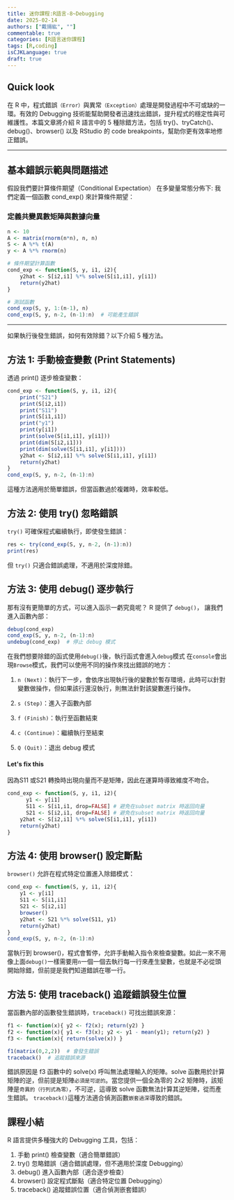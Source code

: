 ```yaml
---
title: 迷你課程:R語言-8~Debugging
date: 2025-02-14
authors: ["戴揚紘", ""]
commentable: true
categories: [R語言迷你課程]
tags: [R,coding]
isCJKLanguage: true
draft: true
---
```

<!--more-->
## Quick look
在 R 中，程式錯誤`（Error）`與異常`（Exception）`處理是開發過程中不可或缺的一環。有效的 Debugging 技術能幫助開發者迅速找出錯誤，提升程式的穩定性與可維護性。本篇文章將介紹 R 語言中的 5 種除錯方法，包括 try()、tryCatch()、debug()、browser() 以及 RStudio 的 code breakpoints，幫助你更有效率地修正錯誤。

---
## 基本錯誤示範與問題描述
假設我們要計算條件期望（Conditional Expectation） 在多變量常態分佈下:
我們定義一個函數 cond_exp() 來計算條件期望：

### 定義共變異數矩陣與數據向量
```r
n <- 10
A <- matrix(rnorm(n*n), n, n)
S <- A %*% t(A)
y <- A %*% rnorm(n)

# 條件期望計算函數
cond_exp <- function(S, y, i1, i2){
    y2hat <- S[i2,i1] %*% solve(S[i1,i1], y[i1])
    return(y2hat)
}

# 測試函數
cond_exp(S, y, 1:(n-1), n)
cond_exp(S, y, n-2, (n-1):n)  # 可能產生錯誤
```

---
如果執行後發生錯誤，如何有效除錯？以下介紹 5 種方法。
## 方法 1: 手動檢查變數 (Print Statements)
透過 print() 逐步檢查變數：
```r
cond_exp <- function(S, y, i1, i2){
    print("S21")
    print(S[i2,i1])
    print("S11")
    print(S[i1,i1])
    print("y1")
    print(y[i1])
    print(solve(S[i1,i1], y[i1]))
    print(dim(S[i2,i1]))
    print(dim(solve(S[i1,i1], y[i1])))
    y2hat <- S[i2,i1] %*% solve(S[i1,i1], y[i1])
    return(y2hat)
}
cond_exp(S, y, n-2, (n-1):n)
```
這種方法適用於簡單錯誤，但當函數過於複雜時，效率較低。

## 方法 2: 使用 try() 忽略錯誤
`try()` 可確保程式繼續執行，即使發生錯誤：
```r
res <- try(cond_exp(S, y, n-2, (n-1):n))
print(res)
```
但 `try()` 只適合錯誤處理，不適用於深度除錯。

## 方法 3: 使用 debug() 逐步執行
那有沒有更簡單的方式，可以進入函示一虧究竟呢？ R 提供了 `debug()`， 讓我們進入函數內部：
```r
debug(cond_exp)
cond_exp(S, y, n-2, (n-1):n)
undebug(cond_exp)  # 停止 debug 模式
```
在我們想要除錯的函式使用`debug()`後，執行函式會進入`debug`模式
在`console`會出現`Browse`模式，我們可以使用不同的操作來找出錯誤的地方：

1. `n (Next)`：執行下一步，會依序出現執行後的變數於暫存環境，此時可以針對變數做操作，但如果該行還沒執行，則無法針對該變數進行操作。

2. `s (Step)`：進入子函數內部

3. `f (Finish)`：執行至函數結束

4. `c (Continue)`：繼續執行至結束

5. `Q (Quit)`：退出 debug 模式

#### Let's fix this
因為S11 或S21 轉換時出現向量而不是矩陣，因此在運算時導致維度不吻合。
```r
cond_exp <- function(S, y, i1, i2){
      y1 <- y[i1]
      S11 <- S[i1,i1, drop=FALSE] # 避免在subset matrix 時返回向量
      S21 <- S[i2,i1, drop=FALSE] # 避免在subset matrix 時返回向量
    y2hat <- S[i2,i1] %*% solve(S[i1,i1], y[i1])
    return(y2hat)
}
```

## 方法 4: 使用 browser() 設定斷點
`browser()` 允許在程式特定位置進入除錯模式：
```r
cond_exp <- function(S, y, i1, i2){
    y1 <- y[i1]
    S11 <- S[i1,i1]
    S21 <- S[i2,i1]
    browser()
    y2hat <- S21 %*% solve(S11, y1)
    return(y2hat)
}
cond_exp(S, y, n-2, (n-1):n)
```
當執行到 browser()，程式會暫停，允許手動輸入指令來檢查變數。如此一來不用像上面`debug()`一樣需要用`n`一個一個去執行每一行來產生變數，也就是不必從頭開始除錯，但前提是我們知道錯誤在哪一行。

## 方法 5: 使用 traceback() 追蹤錯誤發生位置
當函數內部的函數發生錯誤時，`traceback()` 可找出錯誤來源：
```r
f1 <- function(x){ y2 <- f2(x); return(y2) }
f2 <- function(x){ y1 <- f3(x); y2 <- y1 - mean(y1); return(y2) }
f3 <- function(x){ return(solve(x)) }

f1(matrix(0,2,2))  # 會發生錯誤
traceback()  # 追蹤錯誤來源
```
錯誤原因是 f3 函數中的 solve(x) 呼叫無法處理輸入的矩陣。solve 函數用於計算矩陣的逆，但前提是矩陣`必須是可逆的`。當您提供一個全為零的 2x2 矩陣時，該矩陣是`奇異的（行列式為零）`，不可逆，這導致 solve 函數無法計算其逆矩陣，從而產生錯誤。
`traceback()`這種方法適合偵測函數`嵌套過深`導致的錯誤。

## 課程小結
R 語言提供多種強大的 Debugging 工具，包括：
1. 手動 print() 檢查變數（適合簡單錯誤）
2. try() 忽略錯誤（適合錯誤處理，但不適用於深度 Debugging）
3. debug() 進入函數內部（適合逐步檢查）
4. browser() 設定程式斷點（適合特定位置 Debugging）
5. traceback() 追蹤錯誤位置（適合偵測嵌套錯誤）



